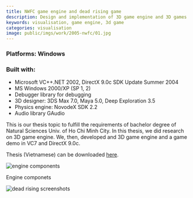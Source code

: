```yaml
---
title: NWFC game engine and dead rising game
description: Design and implementation of 3D game engine and 3D games
keywords: visualisation, game engine, 3d game
categories: visualisation
image: public/imgs/work/2005-nwfc/01.jpg
---
```


<h3><b>Platforms:</b> Windows</h3>
<h3><b>Built with:</b></h3>
<ul>
  <li>Microsoft VC++.NET 2002, DirectX 9.0c SDK Update Summer 2004</li>
  <li>MS Windows 2000/XP (SP 1, 2)</li>
  <li>Debugger library for debugging</li>
  <li>3D designer: 3DS Max 7.0, Maya 5.0, Deep Exploration 3.5</li>
  <li>Physics engine: NovodeX SDK 2.2</li>
  <li>Audio library GAudio</li>
</ul>

<p>This is our thesis topic to fulfill the requirements of bachelor degree of Natural Sciences Univ. of Ho Chi Minh City.
  In this thesis, we did research on 3D game engine. We, then, developed and 3D game engine and a game demo in VC7 and DirectX 9.0c.</p>
<p>Thesis (Vietnamese) can be downloaded <a href="<%= baseurl %>/public/imgs/work/2005-nwfc/0112085-0112287.pdf" target="_blank">here</a>.</p>

<div class="image">
  <img src="<%= baseurl %>/public/imgs/work/2005-nwfc/02.jpg" alt="engine components"></img>
  <p class="caption">Engine componets</p>
  <img src="<%= baseurl %>/public/imgs/work/2005-nwfc/03.jpg" alt="dead rising screenshots"></img>
</div>
